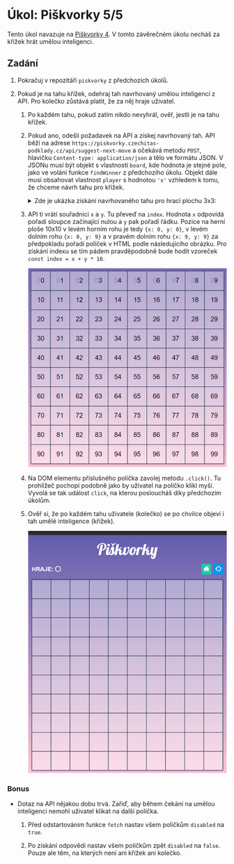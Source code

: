 # Úkol: Piškvorky 5/5

Tento úkol navazuje na [Piškvorky 4](https://github.com/Czechitas-podklady-WEB/Ukol-Piskvorky-4). V tomto závěrečném úkolu necháš za křížek hrát umělou inteligenci.

## Zadání

1. Pokračuj v repozitáři `piskvorky` z předchozích úkolů.

1. Pokud je na tahu křížek, odehraj tah navrhovaný umělou inteligencí z API. Pro kolečko zůstává platit, že za něj hraje uživatel.

   1. Po každém tahu, pokud zatím nikdo nevyhrál, ověř, jestli je na tahu křížek.

   1. Pokud ano, odešli požadavek na API a získej navrhovaný tah. API běží na adrese `https://piskvorky.czechitas-podklady.cz/api/suggest-next-move` a očekává metodu `POST`, hlavičku `Content-type: application/json` a tělo ve formátu JSON. V JSONu musí být objekt s vlastností `board`, kde hodnota je stejné pole, jako ve volání funkce `findWinner` z předchozího úkolu. Objekt dále musí obsahovat vlastnost `player` s hodnotou `'x'` vzhledem k tomu, že chceme návrh tahu pro křížek.

      <details>
      <summary>
      Zde je ukázka získání navrhovaného tahu pro hrací plochu 3x3:
      </summary>

      <!-- prettier-ignore -->
      ```js
      const fields = document.querySelectorAll('.board__field')
      fetch('https://piskvorky.czechitas-podklady.cz/api/suggest-next-move', {
      	method: 'POST',
      	headers: {
      		'Content-type': 'application/json',
      	},
      	body: JSON.stringify({
      		board: [
      			'x', 'o', 'x',
      			'_', 'x', 'o',
      			'o', 'x', 'o',
      		],
      		player: 'x', // Hledá tah pro křížek.
      	}),
      })
      	.then((response) => response.json())
      	.then((data) => {
      		const { x, y } = data.position // x bude 0 a y bude 1, protože to je jediné volné políčko. x 0 odpovídá prvnímu sloupci a y 1 druhému řádku.
      		const field = fields[x + y * 3] // Najde políčko na příslušné pozici.
      		field.click() // Simuluje kliknutí. Spustí událost `click` na políčku.
      	})
      ```

      </details>

   1. API ti vrátí souřadnici `x` a `y`. Tu převeď na `index`. Hodnota `x` odpovídá pořadí sloupce začínající nulou a `y` pak pořadí řádku. Pozice na herní ploše 10x10 v levém horním rohu je tedy `{x: 0, y: 0}`, v levém dolním rohu `{x: 0, y: 9}` a v pravém dolním rohu `{x: 9, y: 9}` za předpokladu pořadí políček v HTML podle následujícího obrázku. Pro získání indexu se tím pádem pravděpodobně bude hodit vzoreček `const index = x + y * 10`.

      ![pořadí](zadani/indexy.png)

   1. Na DOM elementu příslušného políčka zavolej metodu `.click()`. Tu prohlížeč pochopí podobně jako by uživatel na políčko klikl myší. Vyvolá se tak událost `click`, na kterou posloucháš díky předchozím úkolům.

   1. Ověř si, že po každém tahu uživatele (kolečko) se po chvilce objeví i tah umělé inteligence (křížek).

      ![ukázka výsledku](zadani/ai.gif)

### Bonus

- Dotaz na API nějakou dobu trvá. Zařiď, aby během čekání na umělou inteligenci nemohl uživatel klikat na další políčka.

  1.  Před odstartováním funkce `fetch` nastav všem políčkům `disabled` na `true`.

  1.  Po získání odpovědi nastav všem políčkům zpět `disabled` na `false`. Pouze ale těm, na kterých není ani křížek ani kolečko.
